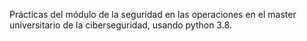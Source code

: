 Prácticas del módulo de la seguridad en las operaciones en el master universitario de la ciberseguridad, usando python 3.8.
